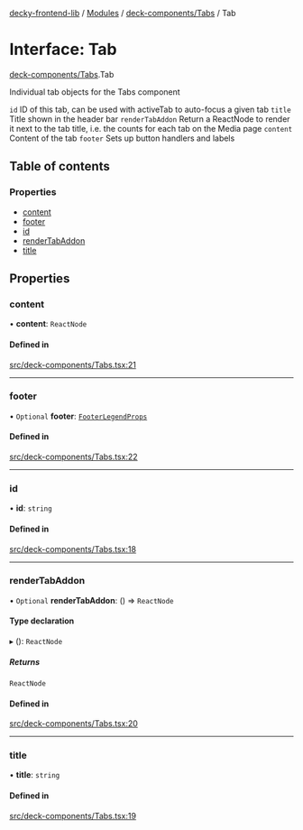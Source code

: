 [decky-frontend-lib](../README.md) / [Modules](../modules.md) / [deck-components/Tabs](../modules/deck_components_Tabs.md) / Tab

# Interface: Tab

[deck-components/Tabs](../modules/deck_components_Tabs.md).Tab

Individual tab objects for the Tabs component

`id` ID of this tab, can be used with activeTab to auto-focus a given tab
`title` Title shown in the header bar
`renderTabAddon` Return a ReactNode to render it next to the tab title, i.e. the counts for each tab on the Media page
`content` Content of the tab
`footer` Sets up button handlers and labels

## Table of contents

### Properties

- [content](deck_components_Tabs.Tab.md#content)
- [footer](deck_components_Tabs.Tab.md#footer)
- [id](deck_components_Tabs.Tab.md#id)
- [renderTabAddon](deck_components_Tabs.Tab.md#rendertabaddon)
- [title](deck_components_Tabs.Tab.md#title)

## Properties

### content

• **content**: `ReactNode`

#### Defined in

[src/deck-components/Tabs.tsx:21](https://github.com/SteamDeckHomebrew/decky-frontend-lib/blob/2e66e5a/src/deck-components/Tabs.tsx#L21)

___

### footer

• `Optional` **footer**: [`FooterLegendProps`](deck_components_FooterLegend.FooterLegendProps.md)

#### Defined in

[src/deck-components/Tabs.tsx:22](https://github.com/SteamDeckHomebrew/decky-frontend-lib/blob/2e66e5a/src/deck-components/Tabs.tsx#L22)

___

### id

• **id**: `string`

#### Defined in

[src/deck-components/Tabs.tsx:18](https://github.com/SteamDeckHomebrew/decky-frontend-lib/blob/2e66e5a/src/deck-components/Tabs.tsx#L18)

___

### renderTabAddon

• `Optional` **renderTabAddon**: () => `ReactNode`

#### Type declaration

▸ (): `ReactNode`

##### Returns

`ReactNode`

#### Defined in

[src/deck-components/Tabs.tsx:20](https://github.com/SteamDeckHomebrew/decky-frontend-lib/blob/2e66e5a/src/deck-components/Tabs.tsx#L20)

___

### title

• **title**: `string`

#### Defined in

[src/deck-components/Tabs.tsx:19](https://github.com/SteamDeckHomebrew/decky-frontend-lib/blob/2e66e5a/src/deck-components/Tabs.tsx#L19)

